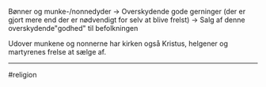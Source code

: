 Bønner og munke-/nonnedyder $\rightarrow$ Overskydende gode gerninger (der er gjort mere end der er nødvendigt for selv at blive frelst) $\rightarrow$ Salg af denne overskydende"godhed" til befolkningen

Udover munkene og nonnerne har kirken også Kristus, helgener og martyrenes frelse at sælge af.

---
#religion 